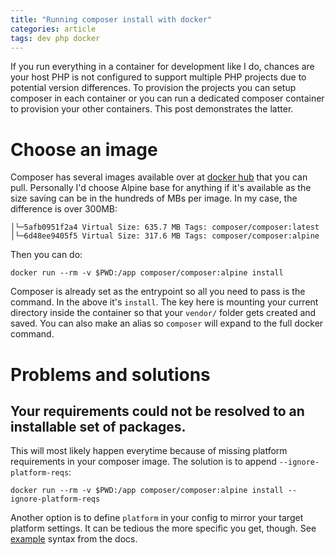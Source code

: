 ```yaml
---
title: "Running composer install with docker"
categories: article
tags: dev php docker
---
```


If you run everything in a container for development like I do, chances are your host PHP is not configured to support multiple PHP projects due to potential version differences. To provision the projects you can setup composer in each container or you can run a dedicated composer container to provision your other containers. This post demonstrates the latter.

# Choose an image

Composer has several images available over at [docker hub](https://hub.docker.com/r/composer/composer/) that you can pull.
Personally I'd choose Alpine base for anything if it's available as the size saving can be in the hundreds of MBs per image.
In my case, the difference is over 300MB:

```
│└─5afb0951f2a4 Virtual Size: 635.7 MB Tags: composer/composer:latest
│└─6d48ee9405f5 Virtual Size: 317.6 MB Tags: composer/composer:alpine
```

Then you can do:

`docker run --rm -v $PWD:/app composer/composer:alpine install`

Composer is already set as the entrypoint so all you need to pass is the command. In the above it's `install`. The key here is mounting your current directory inside the container so that your `vendor/` folder gets created and saved. You can also make an alias so `composer` will expand to the full docker command.

# Problems and solutions

## Your requirements could not be resolved to an installable set of packages.

This will most likely happen everytime because of missing platform requirements in your composer image. The solution is to append `--ignore-platform-reqs`:

`docker run --rm -v $PWD:/app composer/composer:alpine install --ignore-platform-reqs`

Another option is to define `platform` in your config to mirror your target platform settings. It can be tedious the more specific you get, though. See [example](https://getcomposer.org/doc/06-config.md#platform) syntax from the docs.
